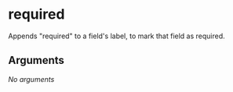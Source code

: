 # required

Appends "required" to a field's label, to mark that field as required.

## Arguments

_No arguments_
